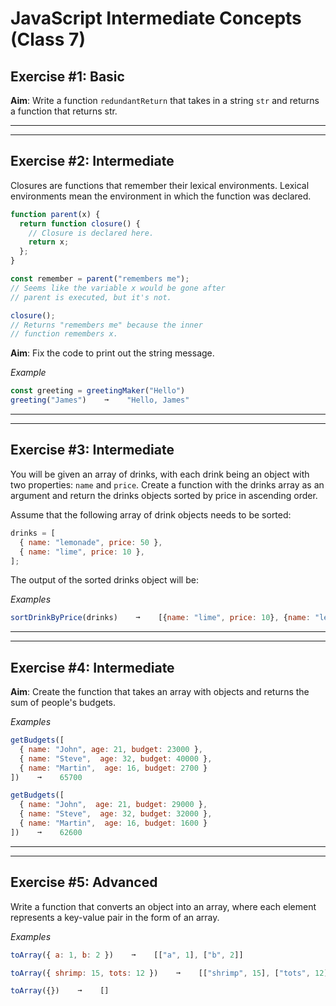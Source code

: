 # JavaScript Intermediate Concepts (Class 7)

## Exercise #1: Basic

**Aim**: Write a function `redundantReturn` that takes in a string `str` and returns a function that returns str.

---

---

## Exercise #2: Intermediate

Closures are functions that remember their lexical environments. Lexical environments mean the environment in which the function was declared.

```javascript
function parent(x) {
  return function closure() {
    // Closure is declared here.
    return x;
  };
}

const remember = parent("remembers me");
// Seems like the variable x would be gone after
// parent is executed, but it's not.

closure();
// Returns "remembers me" because the inner
// function remembers x.
```

**Aim**: Fix the code to print out the string message.

_Example_

```js
const greeting = greetingMaker("Hello")
greeting("James")    ➞    "Hello, James"
```

---

---

## Exercise #3: Intermediate

You will be given an array of drinks, with each drink being an object with two properties: `name` and `price`. Create a function with the drinks array as an argument and return the drinks objects sorted by price in ascending order.

Assume that the following array of drink objects needs to be sorted:

```js
drinks = [
  { name: "lemonade", price: 50 },
  { name: "lime", price: 10 },
];
```

The output of the sorted drinks object will be:

_Examples_

```js
sortDrinkByPrice(drinks)    ➞    [{name: "lime", price: 10}, {name: "lemonade", price: 50}]
```

---

---

## Exercise #4: Intermediate

**Aim**: Create the function that takes an array with objects and returns the sum of people's budgets.

_Examples_

```js
getBudgets([
  { name: "John", age: 21, budget: 23000 },
  { name: "Steve",  age: 32, budget: 40000 },
  { name: "Martin",  age: 16, budget: 2700 }
])    ➞    65700

getBudgets([
  { name: "John",  age: 21, budget: 29000 },
  { name: "Steve",  age: 32, budget: 32000 },
  { name: "Martin",  age: 16, budget: 1600 }
])    ➞    62600
```

---

---

## Exercise #5: Advanced

Write a function that converts an object into an array, where each element represents a key-value pair in the form of an array.

_Examples_

```js
toArray({ a: 1, b: 2 })    ➞    [["a", 1], ["b", 2]]

toArray({ shrimp: 15, tots: 12 })    ➞    [["shrimp", 15], ["tots", 12]]

toArray({})    ➞    []
```
